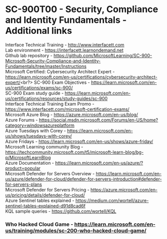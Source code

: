 # SC-900T00 - Security, Compliance and Identity Fundamentals - Additional links

Interface Technical Training - http://www.interfacett.com<br>
Lab environment - https://interfacett.learnondemand.net<br>
Github lab repository - https://github.com/MicrosoftLearning/SC-900-Microsoft-Security-Compliance-and-Identity-Fundamentals/tree/master/Instructions<br>
Microsoft Certified: Cybersecurity Architect Expert - https://learn.microsoft.com/en-us/certifications/cybersecurity-architect-expert/<br?>
SC-900 Exam Objectives - https://learn.microsoft.com/en-us/certifications/exams/sc-900/<br>
SC-900 Exam study guide - https://learn.microsoft.com/en-us/certifications/resources/study-guides/sc-900<br>
Interface Technical Training Exam Promo - https://www.interfacett.com/microsoft-certification-exams/<br>
Microsoft Azure Blog - https://azure.microsoft.com/en-us/blog/<br>
Azure Forums - https://social.msdn.microsoft.com/Forums/en-US/home?category=windowsazureplatform<br>
Azure Tuesdays with Corey - https://learn.microsoft.com/en-us/shows/tuesdays-with-corey/<br>
Azure Fridays - https://learn.microsoft.com/en-us/shows/azure-friday/<br>
Microsoft Learning community Blog - https://techcommunity.microsoft.com/t5/microsoft-learn-blog/bg-p/MicrosoftLearnBlog<br>
Azure Documentation - https://learn.microsoft.com/en-us/azure/?product=popular<br>
Microsoft Defender for Servers Overview - https://learn.microsoft.com/en-us/azure/defender-for-cloud/defender-for-servers-introduction#defender-for-servers-plans<br>
Microsoft Defender for Servers Pricing - https://azure.microsoft.com/en-us/pricing/details/defender-for-cloud/<br>
Azure Sentinel tables explained - https://medium.com/wortell/azure-sentinel-tables-explained-d91d8cad6f <br>
KQL sample queries - https://github.com/wortell/KQL <br>

### Who Hacked Cloud Game - https://learn.microsoft.com/en-us/training/modules/sc-200-who-hacked-cloud-game/

